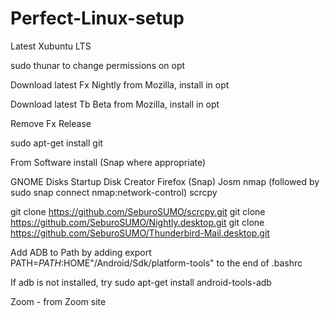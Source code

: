 # Perfect-Linux-setup

Latest Xubuntu LTS

sudo thunar to change permissions on opt

Download latest Fx Nightly from Mozilla, install in opt

Download latest Tb Beta from Mozilla, install in opt

Remove Fx Release

sudo apt-get install git 

From Software install (Snap where appropriate)

GNOME Disks
Startup Disk Creator
Firefox (Snap)
Josm
nmap (followed by sudo snap connect nmap:network-control)
scrcpy

git clone https://github.com/SeburoSUMO/scrcpy.git
git clone https://github.com/SeburoSUMO/Nightly.desktop.git
git clone https://github.com/SeburoSUMO/Thunderbird-Mail.desktop.git

Add ADB to Path by adding     export PATH=$PATH:$HOME"/Android/Sdk/platform-tools"       to the end of .bashrc

If adb is not installed, try sudo apt-get install android-tools-adb

Zoom - from Zoom site
